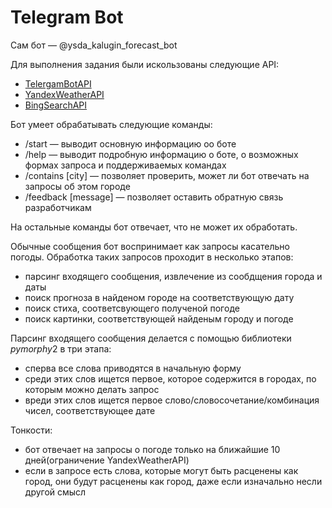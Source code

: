 
# Telegram Bot

Сам бот — @ysda_kalugin_forecast_bot 

Для выполнения задания были искользованы следующие API:

- [TelergamBotAPI](https://github.com/python-telegram-bot/python-telegram-bot)
- [YandexWeatherAPI](https://tech.yandex.ru/weather/)
- [BingSearchAPI](https://docs.microsoft.com/en-us/azure/cognitive-services/bing-web-search/)

Бот умеет обрабатывать следующие команды:
- /start — выводит основную информацию оо боте
- /help — выводит подробную информацию о боте, о возможных формах запроса и поддерживаемых командах
- /contains [city] — позволяет проверить, может ли бот отвечать на запросы об этом городе
- /feedback [message] — позволяет оставить обратную связь разработчикам

На остальные команды бот отвечает, что не может их обработать.

Обычные сообщения бот воспринимает как запросы касательно погоды. Обработка таких запросов проходит в несколько этапов:
- парсинг входящего сообщения, извлечение из сообдщения города и даты
- поиск прогноза в найденом городе на соответствующую дату
- поиск стиха, соответсвующего полученой погоде
- поиск картинки, соответствующей найденым городу и погоде

Парсинг входящего сообщения делается с помощью библиотеки $pymorphy2$ в три этапа:
- сперва все слова приводятся в начальную форму
- среди этих слов ищется первое, которое содержится в городах, по которым можно делать запрос
- вреди этих слов ищется первое слово/словосочетание/комбинация чисел, соответствующее дате

Тонкости:
- бот отвечает на запросы о погоде только на ближайшие 10 дней(ограничение YandexWeatherAPI)
- если в запросе есть слова, которые могут быть расценены как город, они будут расценены как город, даже если изначально несли другой смысл
